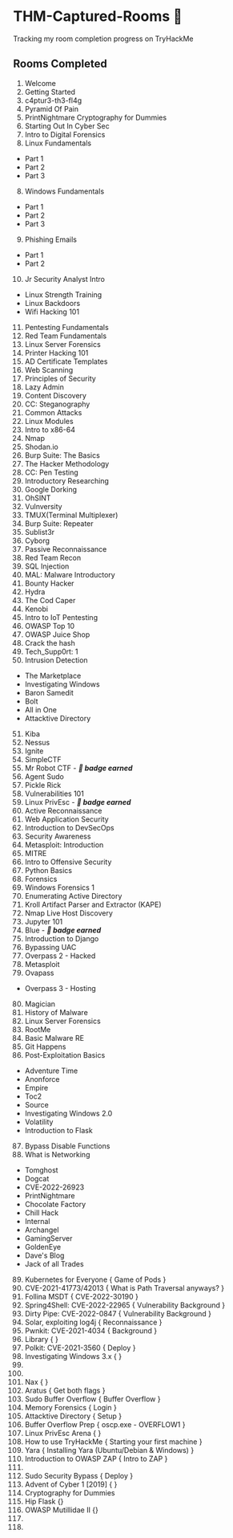 # THM-Captured-Rooms 🚩
Tracking my room completion progress on TryHackMe 


## Rooms Completed 

1. Welcome 
2. Getting Started
2. c4ptur3-th3-fl4g
3. Pyramid Of Pain
4. PrintNightmare
Cryptography for Dummies
5. Starting Out In Cyber Sec
6. Intro to Digital Forensics
7. Linux Fundamentals 
- Part 1
- Part 2
- Part 3

8. Windows Fundamentals 
- Part 1
- Part 2
- Part 3

9. Phishing Emails 
- Part 1
- Part 2 

10. Jr Security Analyst Intro
- Linux Strength Training
- Linux Backdoors
- Wifi Hacking 101
11. Pentesting Fundamentals
12. Red Team Fundamentals
13. Linux Server Forensics
14. Printer Hacking 101
15. AD Certificate Templates
16. Web Scanning
17. Principles of Security
18. Lazy Admin
19. Content Discovery
20. CC: Steganography
21. Common Attacks 
22. Linux Modules
23. Intro to x86-64
24. Nmap
25. Shodan.io
26. Burp Suite: The Basics
27. The Hacker Methodology
28. CC: Pen Testing
29. Introductory Researching
30. Google Dorking
31. OhSINT
32. Vulnversity
33. TMUX(Terminal Multiplexer)
34. Burp Suite: Repeater
35. Sublist3r
36. Cyborg
37. Passive Reconnaissance
38. Red Team Recon
39. SQL Injection
40. MAL: Malware Introductory
41. Bounty Hacker
42. Hydra
43. The Cod Caper
44. Kenobi
45. Intro to IoT Pentesting
46. OWASP Top 10
47. OWASP Juice Shop
48. Crack the hash
49. Tech_Supp0rt: 1
50. Intrusion Detection
- The Marketplace
- Investigating Windows
- Baron Samedit
- Bolt
- All in One
- Attacktive Directory
51. Kiba
52. Nessus
53. Ignite 
54. SimpleCTF
55. Mr Robot CTF - **_📛 badge earned_**
56. Agent Sudo
57. Pickle Rick 
58. Vulnerabilities 101
59. Linux PrivEsc - **_📛 badge earned_**
60. Active Reconnaissance
61. Web Application Security
62. Introduction to DevSecOps
63. Security Awareness 
64. Metasploit: Introduction
65. MITRE
66. Intro to Offensive Security
67. Python Basics
68. Forensics
69. Windows Forensics 1 
70. Enumerating Active Directory
71. Kroll Artifact Parser and Extractor (KAPE)
72. Nmap Live Host Discovery 
73. Jupyter 101 
74. Blue - **_📛 badge earned_**
75. Introduction to Django 
76. Bypassing UAC 
77. Overpass 2 - Hacked
78. Metasploit
79. Ovapass
   - Overpass 3 - Hosting
80. Magician
81. History of Malware
82. Linux Server Forensics
83. RootMe
84. Basic Malware RE 
85. Git Happens
86. Post-Exploitation Basics
- Adventure Time
- Anonforce
- Empire
- Toc2
- Source
- Investigating Windows 2.0
- Volatility
- Introduction to Flask
87. Bypass Disable Functions 
88. What is Networking
- Tomghost
- Dogcat
- CVE-2022-26923 
- PrintNightmare
- Chocolate Factory
- Chill Hack
- Internal
- Archangel
- GamingServer
- GoldenEye
- Dave's Blog
- Jack of all Trades
89. Kubernetes for Everyone { Game of Pods }
90. CVE-2021-41773/42013 { What is Path Traversal anyways? }
91. Follina MSDT { CVE-2022-30190 }
92. Spring4Shell: CVE-2022-22965 { Vulnerability Background }
93. Dirty Pipe: CVE-2022-0847 { Vulnerability Background }
94. Solar, exploiting log4j { Reconnaissance }
95. Pwnkit: CVE-2021-4034 { Background }
96. Library { }
97. Polkit: CVE-2021-3560 { Deploy }
98. Investigating Windows 3.x { }
99. 
100. 
101. Nax {  }
102. Aratus { Get both flags }
103. Sudo Buffer Overflow { Buffer Overflow }
104. Memory Forensics { Login }
105. Attacktive Directory { Setup }
106. Buffer Overflow Prep { oscp.exe - OVERFLOW1 }
107. Linux PrivEsc Arena { }
108. How to use TryHackMe { Starting your first machine }
109. Yara {  Installing Yara (Ubuntu/Debian & Windows) }
110. Introduction to OWASP ZAP { Intro to ZAP }
111. 
112. Sudo Security Bypass { Deploy }
113. Advent of Cyber 1 [2019] { }
114. Cryptography for Dummies
115. Hip Flask {}
116. OWASP Mutillidae II {}
117. 
118. 

 


